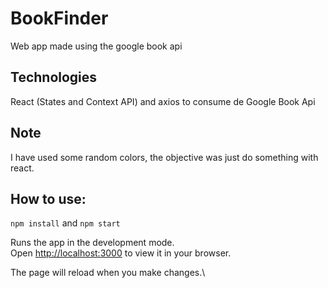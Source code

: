 # BookFinder

Web app made using the google book api

## Technologies

React (States and Context API) and axios to consume de Google Book Api

## Note

I have used some random colors, the objective was just do something with react.

## How to use:

`npm install` and `npm start`

Runs the app in the development mode.\
Open [http://localhost:3000](http://localhost:3000) to view it in your browser.

The page will reload when you make changes.\
